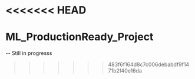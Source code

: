 <<<<<<< HEAD
=======
# ML_ProductionReady_Project

-- Still in progresss
>>>>>>> 483f6f164d8c7c006debabdf9f1471b2f40e16da
